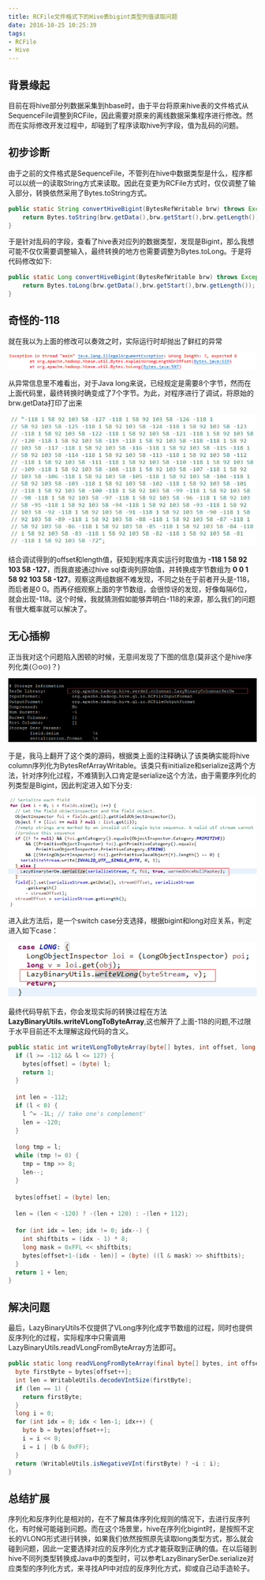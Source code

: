 ```yaml
---
title: RCFile文件格式下的Hive表bigint类型列值读取问题
date: 2016-10-25 10:25:39
tags: 
- RCFile
- Hive
---
```

## 背景缘起
目前在将hive部分列数据采集到hbase时，由于平台将原来hive表的文件格式从SequenceFile调整到RCFile，因此需要对原来的离线数据采集程序进行修改。然而在实际修改开发过程中，却碰到了程序读取hive列字段，值为乱码的问题。

<!--more-->

## 初步诊断
由于之前的文件格式是SequenceFile，不管列在hive中数据类型是什么，程序都可以以统一的读取String方式来读取。因此在变更为RCFile方式时，仅仅调整了输入部分，转换依然采用了Bytes.toString方式。

```java
public static String convertHiveBigint(BytesRefWritable brw) throws Exception{
    return Bytes.toString(brw.getData(),brw.getStart(),brw.getLength());
}
```

于是针对乱码的字段，查看了hive表对应列的数据类型，发现是Bigint，那么我想可能不仅仅需要调整输入，最终转换的地方也需要调整为Bytes.toLong。于是将代码修改如下:

```java
public static Long convertHiveBigint(BytesRefWritable brw) throws Exception{
    return Bytes.toLong(brw.getData(),brw.getStart(),brw.getLength());
}
```

## 奇怪的-118
就在我以为上面的修改可以奏效之时，实际运行时却抛出了鲜红的异常

![异常信息](https://raw.githubusercontent.com/LuKaicheng/lukaicheng.github.io/hexo/source/images/exception.png)


从异常信息里不难看出，对于Java long来说，已经规定是需要8个字节，然而在上面代码里，最终转换时确变成了7个字节。为此，对程序进行了调试，将原始的brw.getData打印了出来

![原始字节数据](https://raw.githubusercontent.com/LuKaicheng/lukaicheng.github.io/hexo/source/images/bytesarray.png)

结合调试得到的offset和length值，获知到程序真实运行时取值为 **-118 1 58 92 103 58 -127**，而我直接通过hive sql查询列原始值，并转换成字节数组为 **0 0 1 58 92 103 58 -127**。观察这两组数据不难发现，不同之处在于前者开头是-118，而后者是0 0。而再仔细观察上面的字节数组，会很惊讶的发现，好像每隔6位，就会出现-118。这个时候，我就猜测假如能够弄明白-118的来源，那么我们的问题有很大概率就可以解决了。

## 无心插柳
正当我对这个问题陷入困顿的时候，无意间发现了下图的信息(莫非这个是hive序列化类(⊙o⊙)？)

![hive信息](https://raw.githubusercontent.com/LuKaicheng/lukaicheng.github.io/hexo/source/images/hive.png)

于是，我马上翻开了这个类的源码，根据类上面的注释确认了该类确实能将hive column序列化为BytesRefArrayWritable。该类只有initialize和serialize这两个方法，针对序列化过程，不难猜到入口肯定是serialize这个方法，由于需要序列化的列类型是Bigint，因此判定进入如下分支:

![序列化](https://raw.githubusercontent.com/LuKaicheng/lukaicheng.github.io/hexo/source/images/serialize.png)

进入此方法后，是一个switch case分支选择，根据bigint和long对应关系，判定进入如下case：

![Long](https://raw.githubusercontent.com/LuKaicheng/lukaicheng.github.io/hexo/source/images/caselong.png)

最终代码导航下去，你会发现实际的转换过程在方法**LazyBinaryUtils.writeVLongToByteArray**,这也解开了上面-118的问题,不过限于水平目前还不太理解这段代码的含义。


```java
public static int writeVLongToByteArray(byte[] bytes, int offset, long l) {
  if (l >= -112 && l <= 127) {
    bytes[offset] = (byte) l;
    return 1;
  }

  int len = -112;
  if (l < 0) {
    l ^= -1L; // take one's complement'
    len = -120;
  }

  long tmp = l;
  while (tmp != 0) {
    tmp = tmp >> 8;
    len--;
  }

  bytes[offset] = (byte) len;

  len = (len < -120) ? -(len + 120) : -(len + 112);

  for (int idx = len; idx != 0; idx--) {
    int shiftbits = (idx - 1) * 8;
    long mask = 0xFFL << shiftbits;
    bytes[offset+1-(idx - len)] = (byte) ((l & mask) >> shiftbits);
  }
  return 1 + len;
}
```

## 解决问题
最后，LazyBinaryUtils不仅提供了VLong序列化成字节数组的过程，同时也提供反序列化的过程，实际程序中只需调用LazyBinaryUtils.readVLongFromByteArray方法即可。

```java
public static long readVLongFromByteArray(final byte[] bytes, int offset) {
  byte firstByte = bytes[offset++];
  int len = WritableUtils.decodeVIntSize(firstByte);
  if (len == 1) {
    return firstByte;
  }
  long i = 0;
  for (int idx = 0; idx < len-1; idx++) {
    byte b = bytes[offset++];
    i = i << 8;
    i = i | (b & 0xFF);
  }
  return (WritableUtils.isNegativeVInt(firstByte) ? ~i : i);
}
```

## 总结扩展
序列化和反序列化是相对的，在不了解具体序列化规则的情况下，去进行反序列化，有时候可能碰到问题。而在这个场景里，hive在序列化bigint时，是按照不定长的VLONG形式进行转换，如果我们依然按照原先读取long类型方式，那么就会碰到问题，因此一定要选择对应的反序列化方式才能获取到正确的值。在以后碰到hive不同列类型转换成Java中的类型时，可以参考LazyBinarySerDe.serialize对应类型的序列化方式，来寻找API中对应的反序列化方式，抑或自己动手造轮子。